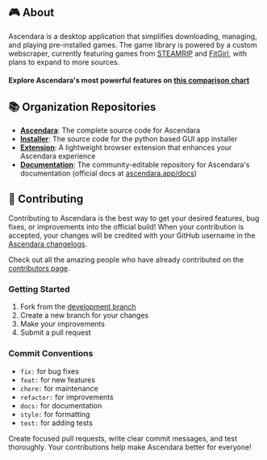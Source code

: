## 🎮 About

Ascendara is a desktop application that simplifies downloading, managing, and playing pre-installed games. The game library is powered by a custom webscraper, currently featuring games from [STEAMRIP](https://ascendara.app/sources/steamrip) and [FitGirl](https://ascendara.app/sources/fitgirl), with plans to expand to more sources.

#### Explore Ascendara's most powerful features on [this comparison chart](https://ascendara.app/learn-more#comparison)

## 📚 Organization Repositories

- [**Ascendara**](https://github.com/ascendara/ascendara): The complete source code for Ascendara
- [**Installer**](https://github.com/ascendara/installer): The source code for the python based GUI app installer
- [**Extension**](https://github.com/ascendara/extension): A lightweight browser extension that enhances your Ascendara experience
- [**Documentation**](https://github.com/ascendara/docs): The community-editable repository for Ascendara's documentation (official docs at [ascendara.app/docs](https://ascendara.app/docs))

## 🤝 Contributing

Contributing to Ascendara is the best way to get your desired features, bug fixes, or improvements into the official build! When your contribution is accepted, your changes will be credited with your GitHub username in the [Ascendara changelogs](https://ascendara.app/changelog).

Check out all the amazing people who have already contributed on the [contributors page](https://github.com/Ascendara/ascendara/graphs/contributors).

### Getting Started

1. Fork from the [development branch](https://github.com/Ascendara/ascendara/tree/development)
2. Create a new branch for your changes
3. Make your improvements
4. Submit a pull request

### Commit Conventions

- `fix:` for bug fixes
- `feat:` for new features
- `chore:` for maintenance
- `refactor:` for improvements
- `docs:` for documentation
- `style:` for formatting
- `test:` for adding tests

Create focused pull requests, write clear commit messages, and test thoroughly. Your contributions help make Ascendara better for everyone!
